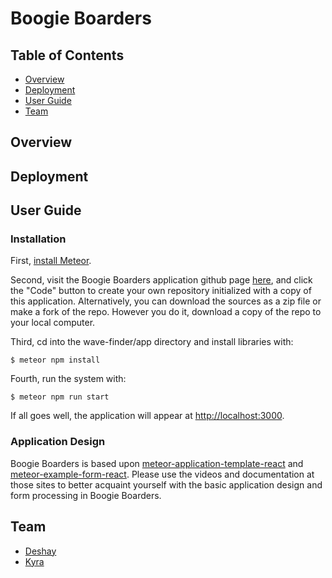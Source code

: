 # Boogie Boarders

## Table of Contents
* [Overview](#overview)
* [Deployment](#deployment)
* [User Guide](#user-guide)
* [Team](#team)

## Overview

## Deployment

## User Guide

### Installation

First, [install Meteor](https://www.meteor.com/install).

Second, visit the Boogie Boarders application github page [here](https://github.com/boogie-boarders/wave-finder), and click the "Code" button to create your own repository initialized with a copy of this application. Alternatively, you can download the sources as a zip file or make a fork of the repo.  However you do it, download a copy of the repo to your local computer.

Third, cd into the wave-finder/app directory and install libraries with:

```
$ meteor npm install
```

Fourth, run the system with:

```
$ meteor npm run start
```

If all goes well, the application will appear at [http://localhost:3000](http://localhost:3000).

### Application Design

Boogie Boarders is based upon [meteor-application-template-react](https://ics-software-engineering.github.io/meteor-application-template-react/) and [meteor-example-form-react](https://ics-software-engineering.github.io/meteor-example-form-react/). Please use the videos and documentation at those sites to better acquaint yourself with the basic application design and form processing in Boogie Boarders.

## Team
- [Deshay](https://github.com/deshay-clemons)
- [Kyra](https://github.com/kyraikeda)
